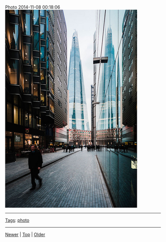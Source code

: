 <!--
title: Photo 2014-11-08 00
date: 2020-06-28T14:51:45.029Z
tags: photo
-->





Photo 2014-11-08 00:18:06
![](102048321262-0.jpg)

<!--BOTTOM-POST-NAVIGATION-->
---

[Tags](tags.md): [photo](tag-photo.md)

---

[Newer](101954055367.md) | [Top](index.md) | [Older](102180499932.md)